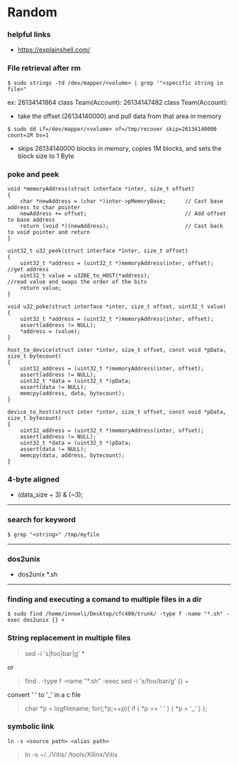 # Random
### helpful links
- https://explainshell.com/
### File retrieval after rm
```
$ sudo strings -td /dev/mapper/<volume> | grep '"<specific string in file>"
```
ex: 
26134141864 class Team(Account):
26134147482 class Team(Account):
- take the offset (26134140000) and pull data from that area in memory
```
$ sudo dd if=/dev/mapper/<volume> of=/tmp/recover skip=26134140000 count=1M bs=1
```
- skips 26134140000 blocks in memory, copies 1M blocks, and sets the block size to 1 Byte


### poke and peek
```
void *memoryAddress(struct interface *inter, size_t offset)
{
    char *newAddress = (char *)inter->pMemoryBase;      // Cast base address to char pointer
    newAddress += offset;                               // Add offset to base address
    return (void *)(newAddress);                        // Cast back to void pointer and return
}

uint32_t u32_peek(struct interface *inter, size_t offset)
{
    uint32_t *address = (uint32_t *)memoryAddress(inter, offset);      //get address
    uint32_t value = u32BE_to_HOST(*address);                               //read value and swaps the order of the bits
    return value;
}

void u32_poke(struct interface *inter, size_t offset, uint32_t value)
{
    uint32_t *address = (uint32_t *)memoryAddress(inter, offset);
    assert(address != NULL);
    *address = (value);
}

host_to_device(struct inter *inter, size_t offset, const void *pData, size_t bytecount)
{
    uint32_address = (uint32_t *)memoryAddress(inter, offset);
    assert(address != NULL);
    uint32_t *data = (uint32_t *)pData;
    assert(data != NULL);
    memcpy(address, data, bytecount);
}

device_to_host(struct inter *inter, size_t offset, const void *pData, size_t bytecount)
{
    uint32_address = (uint32_t *)memoryAddress(inter, offset);
    assert(address != NULL);
    uint32_t *data = (uint32_t *)pData;
    assert(data != NULL);
    memcpy(data, address, bytecount);
}
```

### 4-byte aligned
- (data_size + 3) & (~3);
---
### search for keyword
```
$ grep "<string>" /tmp/myfile
```
---
### dos2unix
- dos2unix *.sh
---

### finding and executing a comand to multiple files in a dir
```
$ sudo find /home/innoeli/Desktop/cfc400/trunk/ -type f -name "*.sh" -exec dos2unix {} +
```
### String replacement in multiple files
> sed -i 's|foo|bar|g' *

or

>find . -type f -name "*.sh" -exec sed -i 's/foo/bar/g' {} +

convert ' ' to '_' in a c file
> char *p = logfilename;
> for(;*p;++p){ if ( *p == ' ' ) { *p = '_' } };

### symbolic link
```
ln -s <source path> <alias path>
```
 > ln -s ~/../Vitis/ /tools/Xilinx/Vitis

